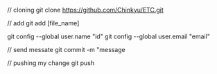 

// cloning
git clone https://github.com/Chinkyu/ETC.git

// add
git add [file_name]


git config --global user.name "id"
git config --global user.email "email"


// send messate
git commit -m "message




// pushing my change 
git push 